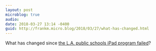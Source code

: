 ```yaml
---
layout: post
microblog: true
audio: 
date: 2018-03-27 13:14 -0400
guid: http://frankm.micro.blog/2018/03/27/what-has-changed.html
---
```

What has changed since [the L.A. public schools iPad program failed](http://www.govtech.com/education/What-Went-Wrong-with-LA-Unifieds-iPad-Program.html)? 
